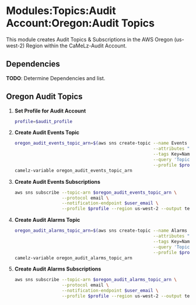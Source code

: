# Modules:Topics:Audit Account:Oregon:Audit Topics

This module creates Audit Topics & Subscriptions in the AWS Oregon (us-west-2) Region within the
CaMeLz-Audit Account.

## Dependencies

**TODO**: Determine Dependencies and list.

## Oregon Audit Topics

1. **Set Profile for Audit Account**

    ```bash
    profile=$audit_profile
    ```

1. **Create Audit Events Topic**

    ```bash
    oregon_audit_events_topic_arn=$(aws sns create-topic --name Events \
                                                         --attributes "DisplayName=CMLA Events" \
                                                         --tags Key=Name,Value=Audit-Events-Topic Key=Company,Value=CaMeLz Key=Environment,Value=Audit \
                                                         --query 'TopicArn' \
                                                         --profile $profile --region us-west-2 --output text)
    camelz-variable oregon_audit_events_topic_arn
    ```

1. **Create Audit Events Subscriptions**

    ```bash
    aws sns subscribe --topic-arn $oregon_audit_events_topic_arn \
                      --protocol email \
                      --notification-endpoint $user_email \
                      --profile $profile --region us-west-2 --output text
    ```

1. **Create Audit Alarms Topic**

    ```bash
    oregon_audit_alarms_topic_arn=$(aws sns create-topic --name Alarms \
                                                         --attributes "DisplayName=CMLA Alarms" \
                                                         --tags Key=Name,Value=Audit-Alarms-Topic Key=Company,Value=CaMeLz Key=Environment,Value=Audit \
                                                         --query 'TopicArn' \
                                                         --profile $profile --region us-west-2 --output text)
    camelz-variable oregon_audit_alarms_topic_arn
    ```

1. **Create Audit Alarms Subscriptions**

    ```bash
    aws sns subscribe --topic-arn $oregon_audit_alarms_topic_arn \
                      --protocol email \
                      --notification-endpoint $user_email \
                      --profile $profile --region us-west-2 --output text
    ```
